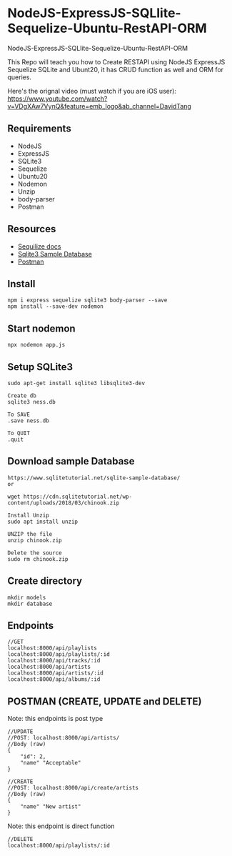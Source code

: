 # NodeJS-ExpressJS-SQLlite-Sequelize-Ubuntu-RestAPI-ORM
NodeJS-ExpressJS-SQLlite-Sequelize-Ubuntu-RestAPI-ORM

This Repo will teach you how to Create RESTAPI using NodeJS ExpressJS Sequelize SQLite and Ubunt20, it has CRUD function as well and ORM for queries.

Here's the orignal video (must watch if you are iOS user):
https://www.youtube.com/watch?v=VDgXAw7VynQ&feature=emb_logo&ab_channel=DavidTang

## Requirements
- NodeJS
- ExpressJS
- SQLite3
- Sequelize
- Ubuntu20
- Nodemon
- Unzip
- body-parser
- Postman

## Resources
- [Sequilize docs](https://sequelize.org/master/index.html)
- [Sqlite3 Sample Database](https://www.sqlitetutorial.net/sqlite-sample-database/)
- [Postman](https://www.postman.com/downloads/)


## Install
```
npm i express sequelize sqlite3 body-parser --save
npm install --save-dev nodemon
```

## Start nodemon
```
npx nodemon app.js
```

## Setup SQLite3
```
sudo apt-get install sqlite3 libsqlite3-dev

Create db
sqlite3 ness.db

To SAVE
.save ness.db

To QUIT
.quit
```

## Download sample Database
```
https://www.sqlitetutorial.net/sqlite-sample-database/
or 

wget https://cdn.sqlitetutorial.net/wp-content/uploads/2018/03/chinook.zip

Install Unzip
sudo apt install unzip

UNZIP the file
unzip chinook.zip

Delete the source
sudo rm chinook.zip
```

## Create directory
```
mkdir models
mkdir database
```

## Endpoints
```
//GET
localhost:8000/api/playlists
localhost:8000/api/playlists/:id
localhost:8000/api/tracks/:id
localhost:8000/api/artists
localhost:8000/api/artists/:id
localhost:8000/api/albums/:id
```

## POSTMAN (CREATE, UPDATE and DELETE)
Note: this endpoints is post type
```
//UPDATE
//POST: localhost:8000/api/artists/
//Body (raw)
{
    "id": 2,
    "name" "Acceptable"
}

//CREATE
//POST: localhost:8000/api/create/artists
//Body (raw)
{
    "name" "New artist"
}
```

Note: this endpoint is direct function
```
//DELETE
localhost:8000/api/playlists/:id
```